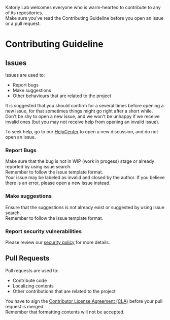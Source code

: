 Katorly Lab welcomes everyone who is warm-hearted to contribute to any of its repositories.  
Make sure you've read the Contributing Guideline before you open an issue or a pull request.  

# Contributing Guideline
## Issues
Issues are used to:  
- Report bugs
- Make suggestions
- Other behaviours that are related to the project

It is suggested that you should confirm for a several times before opening a new issue, for that sometimes things might go right after a short while.  
Don't be shy to open a new issue, and we won't be unhappy if we receive invalid ones (but you may not receive help from opening an invalid issue).  

To seek help, go to our [HelpCenter](https://github.com/katorlys/HelpCenter/discussions) to open a new discussion, and do not open an issue.  

### Report Bugs
Make sure that the bug is not in WIP (work in progess) stage or already reported by using issue search.  
Remember to follow the issue template format.  
Your issue may be labeled as invalid and closed by the author. If you believe there is an error, please open a new issue instead.  

### Make suggestions
Ensure that the suggestions is not already exist or suggested by using issue search.  
Remember to follow the issue template format.  

### Report security vulnerabilities
Please review our [security policy](/.github/SECURITY.md) for more details.  

## Pull Requests
Pull requests are used to:  
- Contribute code
- Localizing contents
- Other contributions that are related to the project

You have to sign the [Contributor License Agreement (CLA)](/.github/cla.md) before your pull request is merged.  
Remember that formatting contents will not be accepted.  
